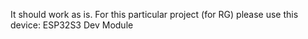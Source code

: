 It should work as is.
For this particular project (for RG) please use this device: ESP32S3 Dev Module
